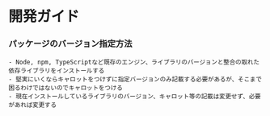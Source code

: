 # 開発ガイド

### パッケージのバージョン指定方法

    - Node, npm, TypeScriptなど既存のエンジン、ライブラリのバージョンと整合の取れた依存ライブラリをインストールする
    - 堅実にいくならキャロットをつけずに指定バージョンのみ記載する必要があるが、そこまで困るわけではないのでキャロットをつける
    - 現在インストールしているライブラリのバージョン、キャロット等の記載は変更せず、必要があれば変更する
